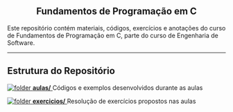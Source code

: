 <h2 align="center">Fundamentos de Programação em C</h2>

Este repositório contém materiais, códigos, exercícios e anotações do curso de Fundamentos de Programação em C, parte do curso de Engenharia de Software.

---

## Estrutura do Repositório

[![folder](https://user-images.githubusercontent.com/115679546/236650193-85814478-2f0a-45da-94c1-974b348f0ba6.png) **aulas/** ](https://github.com/LeoAnders/fundamentos-programacao-c/tree/main/aulas)Códigos e exemplos desenvolvidos durante as aulas

[![folder](https://user-images.githubusercontent.com/115679546/236650193-85814478-2f0a-45da-94c1-974b348f0ba6.png) **exercicios/** ](https://github.com/LeoAnders/fundamentos-programacao-c/tree/main/exercicios)Resolução de exercícios propostos nas aulas
